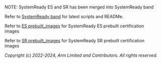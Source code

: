 
NOTE: SystemReady ES and SR has been merged into SystemReady band

Refer to [SystemReady band](../SystemReady-band) for latest scripts and READMe.

Refer to [ES prebuilt_images](../ES/prebuilt_images) for SystemReady ES prebuilt certification images

Refer to [SR prebuilt_images](prebuilt_images) for SystemReady SR prebuilt certification images


*Copyright (c) 2022-2024, Arm Limited and Contributors. All rights reserved.*

